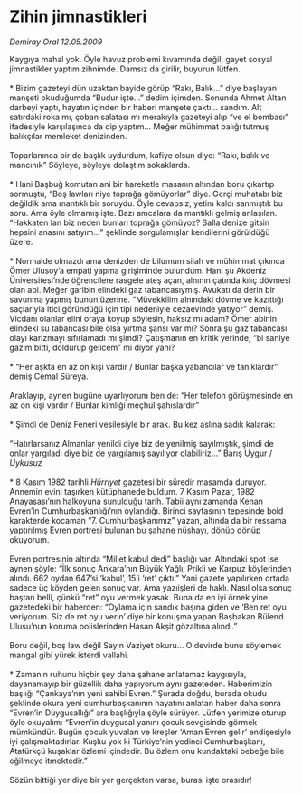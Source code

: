 # Zihin jimnastikleri

*Demiray Oral 12.05.2009*

<div class="taraf_structure_2col_1zq">
<div class="margen_n">



 <p>Kaygıya mahal yok. Öyle havuz problemi kıvamında değil, gayet sosyal jimnastikler yaptım zihnimde. Damsız da girilir, buyurun lütfen. <br/><br/>* Bizim gazeteyi dün uzaktan bayide görüp “Rakı, Balık...” diye başlayan manşeti okuduğumda “Budur işte...” dedim içimden. Sonunda Ahmet Altan darbeyi yaptı, hayatın içinden bir haberi manşete çaktı... sandım. Alt satırdaki roka mı, çoban salatası mı merakıyla gazeteyi alıp “ve el bombası” ifadesiyle karşılaşınca da dip yaptım... Meğer mühimmat balığı tutmuş balıkçılar memleket denizinden. <br/><br/>Toparlanınca bir de başlık uydurdum, kafiye olsun diye: “Rakı, balık ve mancınık” Söyleye, söyleye dolaştım sokaklarda. <br/><br/>* Hani Başbuğ komutan ani bir hareketle masanın altından boru çıkartıp sormuştu, “Boş lawları niye toprağa gömüyorlar” diye. Gerçi muhatabı biz değildik ama mantıklı bir soruydu. Öyle cevapsız, yetim kaldı sanmıştık bu soru. Ama öyle olmamış işte. Bazı amcalara da mantıklı gelmiş anlaşılan. “Hakkaten lan biz neden bunları toprağa gömüyoz? Salla denize gitsin hepsini anasını satıyım...” şeklinde sorgulamışlar kendilerini görüldüğü üzere. <br/><br/>* Normalde olmazdı ama denizden de bilumum silah ve mühimmat çıkınca Ömer Ulusoy’a empati yapma girişiminde bulundum. Hani şu Akdeniz Üniversitesi’nde öğrencilere rasgele ateş açan, alnının çatında kılıç dövmesi olan abi. Meğer garibin elindeki gaz tabancasıymış. Avukatı da derin bir savunma yapmış bunun üzerine. “Müvekkilim alnındaki dövme ve kazıttığı saçlarıyla itici göründüğü için tipi nedeniyle cezaevinde yatıyor” demiş. Vicdanı olanlar elini oraya koyup söylesin, haksız mı adam? Ömer abinin elindeki su tabancası bile olsa yırtma şansı var mı? Sonra şu gaz tabancası olayı karizmayı sıfırlamadı mı şimdi? Çatışmanın en kritik yerinde, “bi saniye gazım bitti, doldurup gelicem” mi diyor yani? <br/><br/>* “Her aşkta en az on kişi vardır / Bunlar başka yabancılar ve tanıklardır” demiş Cemal Süreya. <br/><br/>Araklayıp, aynen bugüne uyarlıyorum ben de: “Her telefon görüşmesinde en az on kişi vardır / Bunlar kimliği meçhul şahıslardır” <br/><br/>* Şimdi de Deniz Feneri vesilesiyle bir arak. Bu kez aslına sadık kalarak: <br/><br/>“Hatırlarsanız Almanlar yenildi diye biz de yenilmiş sayılmıştık, şimdi de onlar yargıladı diye biz de yargılamış sayılıyor olabiliriz...” Barış Uygur / <i>Uykusuz</i> <br/><br/>* 8 Kasım 1982 tarihli <i>Hürriyet</i> gazetesi bir süredir masamda duruyor. Annemin evini taşırken kütüphanede buldum. 7 Kasım Pazar, 1982 Anayasası’nın halkoyuna sunulduğu tarih. Tabii aynı zamanda Kenan Evren’in Cumhurbaşkanlığı’nın oylandığı. Birinci sayfasının tepesinde bold karakterde kocaman “7. Cumhurbaşkanımız” yazan, altında da bir ressama yaptırılmış Evren portresi bulunan bu şahane nüshayı, dönüp dönüp okuyorum. <br/><br/>Evren portresinin altında “Millet kabul dedi” başlığı var. Altındaki spot ise aynen şöyle: “İlk sonuç Ankara’nın Büyük Yağlı, Prikli ve Karpuz köylerinden alındı. 662 oydan 647’si ‘kabul’, 15’i ‘ret’ çıktı.” Yani gazete yapılırken ortada sadece üç köyden gelen sonuç var. Ama yazıişleri de haklı. Nasıl olsa sonuç baştan belli, çünkü “ret” oyu vermek yasak. Buna da en iyi örnek yine gazetedeki bir haberden: “Oylama için sandık başına giden ve ‘Ben ret oyu veriyorum. Siz de ret oyu verin’ diye bir konuşma yapan Başbakan Bülend Ulusu’nun koruma polislerinden Hasan Akşit gözaltına alındı.” <br/><br/>Boru değil, boş law değil Sayın Vaziyet okuru... O devirde bunu söylemek mangal gibi yürek isterdi vallahi. <br/><br/>* Zamanın ruhunu hiçbir şey daha şahane anlatamaz kaygısıyla, dayanamayıp bir güzellik daha yapıyorum aynı gazeteden. Haberimizin başlığı “Çankaya’nın yeni sahibi Evren.” Şurada doğdu, burada okudu şeklinde okura yeni cumhurbaşkanının hayatını anlatan haber daha sonra “Evren’in Duygusallığı” ara başlığıyla şöyle sürüyor. Lütfen yerimize oturup öyle okuyalım: “Evren’in duygusal yanını çocuk sevgisinde görmek mümkündür. Bugün çocuk yuvaları ve kreşler ‘Aman Evren gelir’ endişesiyle iyi çalışmaktadırlar. Kuşku yok ki Türkiye’nin yedinci Cumhurbaşkanı, Atatürkçü kuşaklar özlemi içindedir. Bu özlem onu kundaktaki bebeğe bile eğilmeye itmektedir.” <br/><br/>Sözün bittiği yer diye bir yer gerçekten varsa, burası işte orasıdır!</p>

<br/>


<div id="taraf_not">
</div>

</div>


</div>
